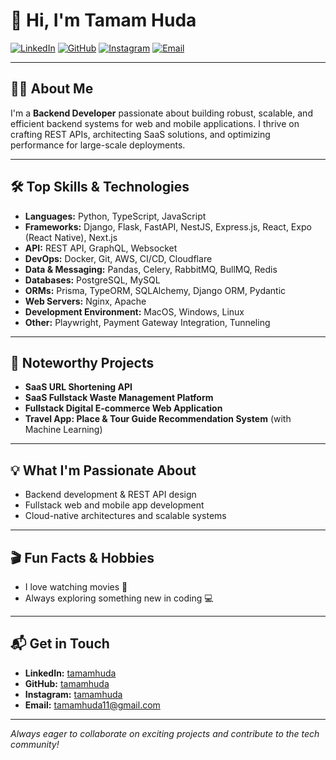 # 👋 Hi, I'm Tamam Huda

[![LinkedIn](https://img.shields.io/badge/LinkedIn-tamamhuda-blue?logo=linkedin)](https://www.linkedin.com/in/tamamhuda/)
[![GitHub](https://img.shields.io/badge/GitHub-tamamhuda-black?logo=github)](https://www.github.com/tamamhuda/)
[![Instagram](https://img.shields.io/badge/Instagram-tamamhuda-E4405F?logo=instagram)](https://www.instagram.com/tamamhuda/)
[![Email](https://img.shields.io/badge/Email-tamamhuda11@gmail.com-red?logo=gmail)](mailto:tamamhuda11@gmail.com)

---

## 🧑‍💻 About Me

I'm a **Backend Developer** passionate about building robust, scalable, and efficient backend systems for web and mobile applications. I thrive on crafting REST APIs, architecting SaaS solutions, and optimizing performance for large-scale deployments.

---

## 🛠️ Top Skills & Technologies

- **Languages:** Python, TypeScript, JavaScript  
- **Frameworks:** Django, Flask, FastAPI, NestJS, Express.js, React, Expo (React Native), Next.js  
- **API:** REST API, GraphQL, Websocket 
- **DevOps:** Docker, Git, AWS, CI/CD, Cloudflare  
- **Data & Messaging:** Pandas, Celery, RabbitMQ, BullMQ, Redis  
- **Databases:** PostgreSQL, MySQL  
- **ORMs:** Prisma, TypeORM, SQLAlchemy, Django ORM, Pydantic  
- **Web Servers:** Nginx, Apache  
- **Development Environment:** MacOS, Windows, Linux  
- **Other:** Playwright, Payment Gateway Integration, Tunneling

---

## 🚀 Noteworthy Projects

- **SaaS URL Shortening API**
- **SaaS Fullstack Waste Management Platform**
- **Fullstack Digital E-commerce Web Application**
- **Travel App: Place & Tour Guide Recommendation System** (with Machine Learning)

---

## 💡 What I'm Passionate About

- Backend development & REST API design
- Fullstack web and mobile app development
- Cloud-native architectures and scalable systems

---

## 🎬 Fun Facts & Hobbies

- I love watching movies 🍿
- Always exploring something new in coding 💻

---

## 📬 Get in Touch

- **LinkedIn:** [tamamhuda](https://www.linkedin.com/in/tamamhuda/)
- **GitHub:** [tamamhuda](https://www.github.com/tamamhuda/)
- **Instagram:** [tamamhuda](https://www.instagram.com/tamamhuda/)
- **Email:** tamamhuda11@gmail.com

---

_Always eager to collaborate on exciting projects and contribute to the tech community!_
